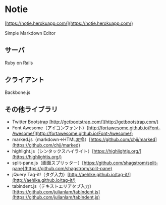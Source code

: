 # Notie
[https://notie.herokuapp.com/](https://notie.herokuapp.com/)

Simple Markdown Editor


## サーバ

Ruby on Rails

## クライアント

Backbone.js

## その他ライブラリ

* Twitter Bootstrap [http://getbootstrap.com/](http://getbootstrap.com/)
* Font Awesome（アイコンフォント）[http://fortawesome.github.io/Font-Awesome/](http://fortawesome.github.io/Font-Awesome/)
* marked.js（markdown→HTML変換）[https://github.com/chjj/marked](https://github.com/chjj/marked)
* highlight.js（シンタックスハイライト）[https://highlightjs.org/](https://highlightjs.org/)
* split-pane.js（画面スプリッター）[https://github.com/shagstrom/split-pane](https://github.com/shagstrom/split-pane)
* jQuery Tag-it!（タグ入力）[http://aehlke.github.io/tag-it/](http://aehlke.github.io/tag-it/)
* tabindent.js（テキストエリアタブ入力）[https://github.com/julianlam/tabIndent.js](https://github.com/julianlam/tabIndent.js)
